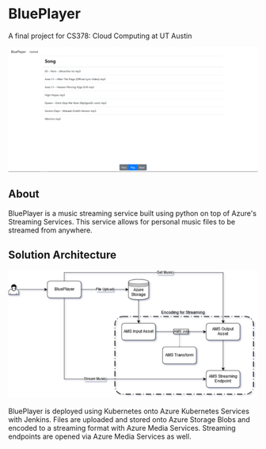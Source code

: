 # BluePlayer

A final project for CS378: Cloud Computing at UT Austin

![alt text](main-player-screenshot.png "Main Player")

## About

BluePlayer is a music streaming service built using python on top of Azure's Streaming Services. This service allows for personal music files to be streamed from anywhere.

## Solution Architecture

![alt text](diagram.png "Solution Architecture")

BluePlayer is deployed using Kubernetes onto Azure Kubernetes Services with Jenkins. Files are uploaded and stored onto Azure Storage Blobs and encoded to a streaming format with Azure Media Services. Streaming endpoints are opened via Azure Media Services as well.
